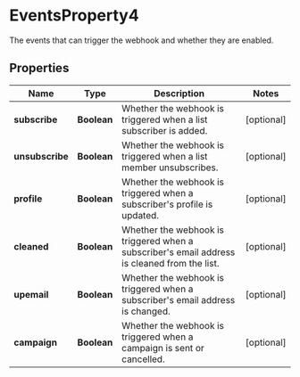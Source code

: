 

# EventsProperty4

The events that can trigger the webhook and whether they are enabled.

## Properties

| Name | Type | Description | Notes |
|------------ | ------------- | ------------- | -------------|
|**subscribe** | **Boolean** | Whether the webhook is triggered when a list subscriber is added. |  [optional] |
|**unsubscribe** | **Boolean** | Whether the webhook is triggered when a list member unsubscribes. |  [optional] |
|**profile** | **Boolean** | Whether the webhook is triggered when a subscriber&#39;s profile is updated. |  [optional] |
|**cleaned** | **Boolean** | Whether the webhook is triggered when a subscriber&#39;s email address is cleaned from the list. |  [optional] |
|**upemail** | **Boolean** | Whether the webhook is triggered when a subscriber&#39;s email address is changed. |  [optional] |
|**campaign** | **Boolean** | Whether the webhook is triggered when a campaign is sent or cancelled. |  [optional] |



